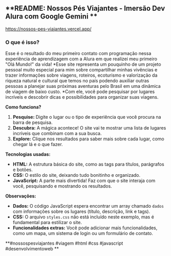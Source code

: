 ## **README: Nossos Pés Viajantes - Imersão Dev Alura com Google Gemini ** 
https://nossos-pes-viajantes.vercel.app/

### **O que é isso?**
Esse é o resultado do meu primeiro contato com programação nessa experiência de aprendizagem com a Alura em que realizei meu primeiro "Olá Mundo!" da vida! 
*Esse site representa um pouquinho de um projeto pessoal muito especial para mim sobre compartilhar minhas vivências e trazer informações sobre viagens, roteiros, ecoturismo e valorização da riqueza natural e cultural que temos no país podendo auxiliar outras pessoas a planejar suas próximas aventuras pelo Brasil em uma dinâmica de viagem de baixo custo.
*Com ele, você pode pesquisar por lugares incríveis e descobrir dicas e possibilidades para organizar suas viagens. 

**Como funciona?**

1. **Pesquise:** Digite o lugar ou o tipo de experiência que você procura na barra de pesquisa.
2. **Descubra:** A mágica acontece! O site vai te mostrar uma lista de lugares incríveis que combinam com a sua busca.
3. **Explore:** Clique nos resultados para saber mais sobre cada lugar, como chegar lá e o que fazer.

**Tecnologias usadas:**

* **HTML:** A estrutura básica do site, como as tags para títulos, parágrafos e botões.
* **CSS:** O estilo do site, deixando tudo bonitinho e organizado.
* **JavaScript:** A parte mais divertida! Faz com que o site interaja com você, pesquisando e mostrando os resultados.

**Observações:**

* **Dados:** O código JavaScript espera encontrar um array chamado `dados` com informações sobre os lugares (título, descrição, link e tags).
* **CSS:** O arquivo `styles.css` não está incluído neste exemplo, mas é fundamental para estilizar o site.
* **Funcionalidades extras:** Você pode adicionar mais funcionalidades, como um mapa, um sistema de login ou um formulário de contato.


**#nossospesviajantes #viagem #html #css #javascript #desenvolvimentoweb **
